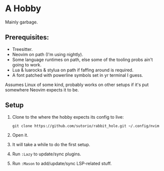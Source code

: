 # A Hobby

Mainly garbage.

## Prerequisites:

- Treesitter.
- Neovim on path (I'm using nightly).
- Some language runtimes on path, else some of the tooling probs ain't going to work.
- Lua & luarocks & stylua on path if faffing around is required.
- A font patched with powerline symbols set in yr terminal I guess.

Assumes Linux of some kind, probably works on other setups if it's put somewhere
Neovim expects it to be.

## Setup

1. Clone to the where the hobby expects its config to live:
    ```
    git clone https://github.com/sutorio/rabbit_hole.git ~/.config/nvim
    ```

2. Open it.
3. It will take a while to do the first setup.
4. Run `:Lazy` to update/sync plugins.
5. Run `:Mason` to add/update/sync LSP-related stuff.
